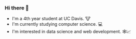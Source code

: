 ### Hi there 👋
- I'm a 4th year student at UC Davis. 🐮
- I'm currently studying computer science. 💻
- I'm interested in data science and web development. 🕸️📈
<!--
**orangethree/orangethree** is a ✨ _special_ ✨ repository because its `README.md` (this file) appears on your GitHub profile.

Here are some ideas to get you started:

- 🔭 I’m currently working on ...
- 🌱 I’m currently learning ...
- 👯 I’m looking to collaborate on ...
- 🤔 I’m looking for help with ...
- 💬 Ask me about ...
- 📫 How to reach me: ...
- 😄 Pronouns: ...
- ⚡ Fun fact: ...
-->
